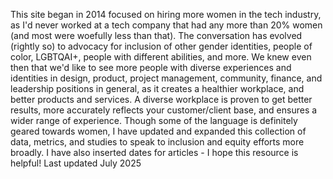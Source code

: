 This site began in 2014 focused on hiring more women in the tech industry, as I'd never worked at a tech company that had any more than 20% women (and most were woefully less than that). The conversation has evolved (rightly so) to advocacy for inclusion of other gender identities, people of color, LGBTQAI+, people with different abilities, and more. We knew even then that we'd like to see more people with diverse experiences and identities in design, product, project management, community, finance, and leadership positions in general, as it creates a healthier workplace, and better products and services. A diverse workplace is proven to get better results, more accurately reflects your customer/client base, and ensures a wider range of experience. Though some of the language is definitely geared towards women, I have updated and expanded this collection of data, metrics, and studies to speak to inclusion and equity efforts more broadly. I have also inserted dates for articles - I hope this resource is helpful!
Last updated July 2025
